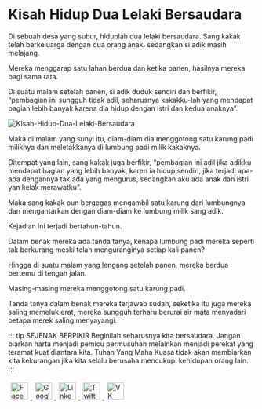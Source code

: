 # Kisah Hidup Dua Lelaki Bersaudara

Di sebuah desa yang subur, hiduplah dua lelaki bersaudara. Sang kakak telah berkeluarga dengan dua orang anak, sedangkan si adik masih melajang.

Mereka menggarap satu lahan berdua dan ketika panen, hasilnya mereka bagi sama rata.

Di suatu malam setelah panen, si adik duduk sendiri dan berfikir, “pembagian ini sungguh tidak adil, seharusnya kakakku-lah yang mendapat bagian lebih banyak karena dia hidup dengan istri dan kedua anaknya”.

<img :src="$withBase('/image/Kisah-Hidup-Dua-Lelaki-Bersaudara-1024x640.jpg')" alt="Kisah-Hidup-Dua-Lelaki-Bersaudara"/>

Maka di malam yang sunyi itu, diam-diam dia menggotong satu karung padi miliknya dan meletakkanya di lumbung padi milik kakaknya.

Ditempat yang lain, sang kakak juga berfikir, “pembagian ini adil jika adikku mendapat bagian yang lebih banyak, karen ia hidup sendiri, jika terjadi apa-apa dengannya tak ada yang mengurus, sedangkan aku ada anak dan istri yan kelak merawatku”.

Maka sang kakak pun bergegas mengambil satu karung dari lumbungnya dan mengantarkan dengan diam-diam ke lumbung milik sang adik.

Kejadian ini terjadi bertahun-tahun.

Dalam benak mereka ada tanda tanya, kenapa lumbung padi mereka seperti tak berkurang meski telah menguranginya setiap kali panen?

Hingga di suatu malam yang lengang setelah panen, mereka berdua bertemu di tengah jalan.

Masing-masing mereka menggotong satu karung padi.

Tanda tanya dalam benak mereka terjawab sudah, seketika itu juga mereka saling memeluk erat, mereka sungguh terharu berurai air mata menyadari betapa merek saling menyayangi.

::: tip SEJENAK BERPIKIR
Beginilah seharusnya kita bersaudara. Jangan biarkan harta menjadi pemicu permusuhan melainkan menjadi perekat yang teramat kuat diantara kita. Tuhan Yang Maha Kuasa tidak akan membiarkan kita kekurangan jika kita selalu berusaha mencukupi kehidupan orang lain.
:::


<style type="text/css">
#share-buttons img {
	width: 35px;
	padding: 5px;
	border: 0;
	box-shadow: 0;
	display: inline;
}
</style>

<!-- I got these buttons from simplesharebuttons.com -->
<div id="share-buttons">
    <a href="http://www.facebook.com/sharer.php?url=https://ceritamotivasi.netlify.com" target="_blank">
        <img src="https://simplesharebuttons.com/images/somacro/facebook.png" alt="Facebook" />
    </a>
    <a href="https://plus.google.com/share?url=https://ceritamotivasi.netlify.com" target="_blank">
        <img src="https://simplesharebuttons.com/images/somacro/google.png" alt="Google" />
    </a>
    <a href="http://www.linkedin.com/shareArticle?mini=true&amp;url=https://ceritamotivasi.netlify.com" target="_blank">
        <img src="https://simplesharebuttons.com/images/somacro/linkedin.png" alt="LinkedIn" />
    </a>
    <a href="https://twitter.com/share?url=https://ceritamotivasi.netlify.com" target="_blank">
        <img src="https://simplesharebuttons.com/images/somacro/twitter.png" alt="Twitter" />
    </a>
    <a href="http://vkontakte.ru/share.php?url=https://ceritamotivasi.netlify.com" target="_blank">
        <img src="https://simplesharebuttons.com/images/somacro/vk.png" alt="VK" />
    </a>
</div>